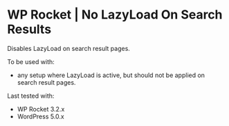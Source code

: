 # WP Rocket | No LazyLoad On Search Results

Disables LazyLoad on search result pages.

To be used with:
* any setup where LazyLoad is active, but should not be applied on search result pages.

Last tested with:
* WP Rocket 3.2.x
* WordPress 5.0.x
